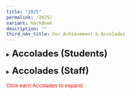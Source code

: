```yaml
---
title: "2025"
permalink: /2025/
variant: markdown
description: ""
third_nav_title: Our Achievement & Accolades
---
```

<details><summary><span style="font-size: 18pt;"><b>Accolades (Students)</b></span></summary>
<h5>Green Schools @ South West CDC</h5>
<span style="font-size: 10pt;">
<span style="color:blue;">•</span><b>3 Stars Award</b><br>
-Lakeside Primary School was awarded 3 Stars in the Green Schools @ South West 2024 programme on 25 January 2025. Organized by the South West CDC, this programme recognizes the school’s efforts in educating and instilling environmental responsibility in students throughout 2024. This marks our second consecutive year of achieving this recognition.<br>
<i>Click <a style="text-decoration: none" href="https://www.lakesidepri.moe.edu.sg/green-schools-south-west-cdc-3-star-award/">here</a> to learn more about our achievements</i></span><br>


</details>

<br>

<details><summary><span style="font-size: 18pt;"><b>Accolades (Staff)</b></span></summary>
<h5>MOE Long Service Awards 2025</h5>
<span style="font-size: 10pt;">
<span style="color:blue;">•</span> <b>5 Years MOE Long Service Award:</b><br>
- Mr Koh Yong Keong <br>
- Mrs Genelle Ng<br>
- Ms Ng Min Yi <br>
<span style="color:blue;">•</span> <b>10 Years MOE Long Service Award:</b><br>
- Ms Law Ai Ning <br>
- Mrs Wee Mei Ling <br>
- Mr Mohd Shaan Bin Mohammad Shafie<br>
<span style="color:blue;">•</span> <b>15 Years MOE Long Service Award:</b><br>
- Mdm Haliah Binte Ibrahim <br>
- Mdm Janice Lim Qiu Yin<br>
- Nur Ain Binte Mohamed Amin <br>
- Mdm Nur Nazihah binte Razali <br>
- Mr Omar bin Yusop <br>
- Ms Stephanie Ong Si Yong<br>
- Mdm Sabariah binte Mohd Zin<br>
- Ms Siti An-Nisa Binte Hambali<br>
- Mdm Siti Nadzirah Binte Ajis<br>
- Mr Terence Tay Jia Ming<br>
- Mdm Vijayalakshmi Sasikumar<br> 
<span style="color:blue;">•</span> <b>20 Years MOE Long Service Award:</b><br>
- Mr Chan Kok Hong<br>
- Mdm Quay Lay Nah <br>
- Mdm Sharinah Ahmad<br>
- Ms Tan Hui Ping<br>
<span style="color:blue;">•</span> <b>25 Years MOE Long Service Award:</b><br>
- Mdm Loh Foong Leng <br>
- Mrs Susan Kwan<br>
<span style="color:blue;">•</span> <b>30 Years MOE Long Service Award:</b><br>
- Mdm Marini Bte Mahmood <br>
<span style="color:blue;">•</span> <b>35 Years MOE Long Service Award:</b><br>
- Mdm Nur Liza Bte Sudin<br>
- Ms Zurina Bte Main<br></span>
	
</details>
<br><span style="font-size: 10pt;color:red;">Click each Accolades to expand</span>